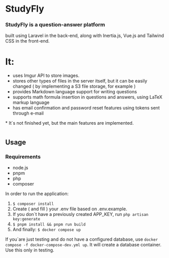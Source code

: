# StudyFly
### StudyFly is a question-answer platform
built using Laravel in the back-end, along with Inertia.js, Vue.js and Tailwind CSS in the front-end.

# It: 
- uses Imgur API to store images.
- stores other types of files in the server itself, but it can be easily changed ( by implementing a S3 file storage, for example )
- provides Markdown language support for writing questions
- supports math formula insertion in questions and answers, using LaTeX markup language
- has email confirmation and password reset features using tokens sent through e-mail


<span>*</span> It`s not finished yet, but the main features are implemented.

#

## Usage
### Requirements
* node.js
* pnpm
* php
* composer

In order to run the application: 
1. ```$ composer install```
2. Create ( and fill ) your .env file based on .env.example.
3. If you don`t have a previously created APP_KEY, run ```php artisan key:generate```
4. ```$ pnpm install && pnpm run build```
5. And finally: ```$ docker compose up```

If you`are just testing and do not have a configured database, use ```docker compose -f docker-compose-dev.yml up```. It will create a database container. Use this only in testing. 



